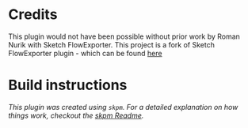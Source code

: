 # Credits
This plugin would not have been possible without prior work by Roman Nurik with Sketch FlowExporter. This project is a fork of Sketch FlowExporter plugin - which can be found [here](https://github.com/romannurik/Sketch-FlowExporter)

# Build instructions

_This plugin was created using `skpm`. For a detailed explanation on how things work, checkout the [skpm Readme](https://github.com/skpm/skpm/blob/master/README.md)._
